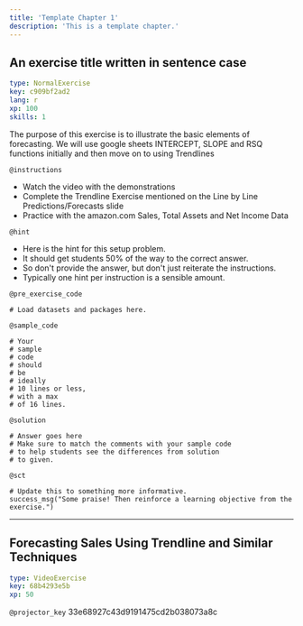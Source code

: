 ```yaml
---
title: 'Template Chapter 1'
description: 'This is a template chapter.'
---
```


## An exercise title written in sentence case

```yaml
type: NormalExercise
key: c909bf2ad2
lang: r
xp: 100
skills: 1
```

The purpose of this exercise is to illustrate the basic elements of forecasting. We will use google sheets INTERCEPT, SLOPE and RSQ functions initially and then move on to using Trendlines

`@instructions`
- Watch the video with the demonstrations
- Complete the Trendline Exercise mentioned on the Line by Line Predictions/Forecasts slide
- Practice with the amazon.com Sales, Total Assets and Net Income Data

`@hint`
- Here is the hint for this setup problem. 
- It should get students 50% of the way to the correct answer.
- So don't provide the answer, but don't just reiterate the instructions.
- Typically one hint per instruction is a sensible amount.

`@pre_exercise_code`
```{r}
# Load datasets and packages here.
```

`@sample_code`
```{r}
# Your
# sample
# code
# should
# be
# ideally
# 10 lines or less,
# with a max
# of 16 lines.
```

`@solution`
```{r}
# Answer goes here
# Make sure to match the comments with your sample code
# to help students see the differences from solution
# to given.
```

`@sct`
```{r}
# Update this to something more informative.
success_msg("Some praise! Then reinforce a learning objective from the exercise.")
```

---

## Forecasting Sales Using Trendline and Similar Techniques

```yaml
type: VideoExercise
key: 68b4293e5b
xp: 50
```

`@projector_key`
33e68927c43d9191475cd2b038073a8c
